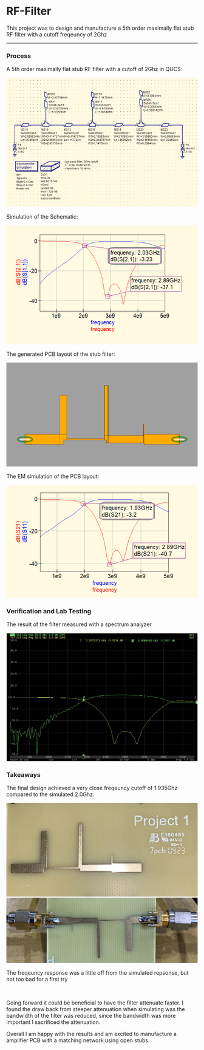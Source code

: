 # RF-Filter

This project was to design and manufacture a 5th order maximally flat stub RF filter with a cutoff freqeuncy of 2Ghz

----

### Process

A 5th order maximally flat stub RF filter with a cutoff of 2Ghz in QUCS:

<img alt="" src="media/schematic_diagram.PNG" width="600"/>

Simulation of the Schematic:

<img alt="" src="media/schematic_sim.PNG" width="600"/>

The generated PCB layout of the stub filter:

<img alt="" src="media/pcb_layout.PNG" width="600"/>

The EM simulation of the PCB layout: 

<img alt="" src="media/em_simulation.PNG" width="600"/>

### Verification and Lab Testing

The result of the filter measured with a spectrum analyzer 

<img alt="" src="media/s11_s21.PNG" wdith ="600"/>


### Takeaways

The final design achieved a very close freqeuncy  cutoff of 1.935Ghz compared to the simulated 2.0Ghz.

<img alt="" src="media/Filter_1.jpg" wdith ="600"/>
<img alt="" src="media/Filter_2.jpg" wdith ="600"/>

The freqeuncy response was a little off from the simulated repsonse, but not too bad for a first try 

<img alt="" src="media/SA_S11" wdith ="600"/>
<img alt="" src="media/SA_S21" wdith ="600"/>

Going forward it could be beneficial to have the filter attenuate faster. I found the draw back from steeper attenuation when simulating was the bandwidth of the filter was reduced, since the bandwidth was more important I sacrificed the attenuation. 

Overall I am happy with the results and am excited to manufacture a amplifier PCB with a matching network using open stubs. 